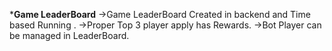 *****Game LeaderBoard****
->Game LeaderBoard Created in backend and Time based Running .
->Proper Top 3 player apply has Rewards.
->Bot Player can be managed in LeaderBoard.
